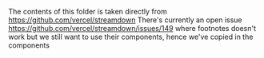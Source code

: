 The contents of this folder is taken directly from https://github.com/vercel/streamdown
There's currently an open issue https://github.com/vercel/streamdown/issues/149 where footnotes doesn't work
but we still want to use their components, hence we've copied in the components
